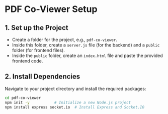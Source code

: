 # PDF Co-Viewer Setup

## 1. Set up the Project
- Create a folder for the project, e.g., `pdf-co-viewer`.
- Inside this folder, create a `server.js` file (for the backend) and a `public` folder (for frontend files).
- Inside the `public` folder, create an `index.html` file and paste the provided frontend code.

## 2. Install Dependencies
Navigate to your project directory and install the required packages:

```bash
cd pdf-co-viewer
npm init -y           # Initialize a new Node.js project
npm install express socket.io  # Install Express and Socket.IO
